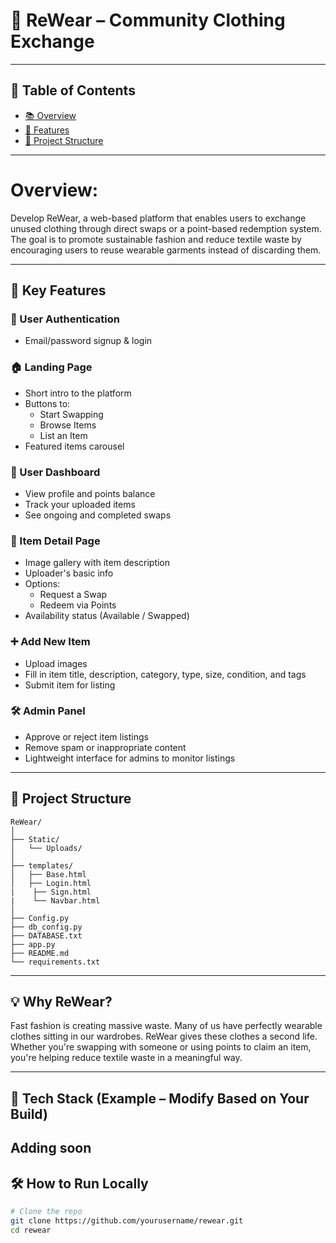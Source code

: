 # 👚 ReWear – Community Clothing Exchange


---

## 📌 Table of Contents

- [📚 Overview](#-overview)
- [🌟 Features](#-key-features)
- [📂 Project Structure](#-project-structure)
<!-- - [⚙️ How to Use](#️-how-to-use)
- [🧾 Requirements](#-requirements)
- [🚀 Deployment](#-deployment)
- [🤝 Contributing](#-contributing)
- [📃 License](#-license) -->

---

# Overview: 
Develop ReWear, a web-based platform that enables users to exchange unused clothing 
through direct swaps or a point-based redemption system. The goal is to promote sustainable 
fashion and reduce textile waste by encouraging users to reuse wearable garments instead of 
discarding them. 

---

## 🌟 Key Features

### 🔐 User Authentication
- Email/password signup & login

### 🏠 Landing Page
- Short intro to the platform
- Buttons to:
  - Start Swapping
  - Browse Items
  - List an Item
- Featured items carousel

### 👤 User Dashboard
- View profile and points balance
- Track your uploaded items
- See ongoing and completed swaps

### 👗 Item Detail Page
- Image gallery with item description
- Uploader's basic info
- Options:
  - Request a Swap
  - Redeem via Points
- Availability status (Available / Swapped)

### ➕ Add New Item
- Upload images
- Fill in item title, description, category, type, size, condition, and tags
- Submit item for listing

### 🛠️ Admin Panel
- Approve or reject item listings
- Remove spam or inappropriate content
- Lightweight interface for admins to monitor listings

---

## 📂 Project Structure

```
ReWear/
│
├── Static/
│   └── Uploads/
│
├── templates/
│   ├── Base.html
│   ├── Login.html
|    ├── Sign.html
|    └── Navbar.html
│
├── Config.py
├── db_config.py
├── DATABASE.txt
├── app.py
├── README.md
└── requirements.txt
```

---

## 💡 Why ReWear?

Fast fashion is creating massive waste. Many of us have perfectly wearable clothes sitting in our wardrobes. ReWear gives these clothes a second life. Whether you're swapping with someone or using points to claim an item, you're helping reduce textile waste in a meaningful way.

---

## 🚀 Tech Stack (Example – Modify Based on Your Build)
Adding soon
---

## 🛠️ How to Run Locally

```bash
# Clone the repo
git clone https://github.com/yourusername/rewear.git
cd rewear
